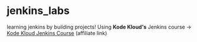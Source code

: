 # jenkins_labs
learning jenkins by building projects!
Using **Kode Kloud's** Jenkins course -> [Kode Kloud Jenkins Course](https://kodekloud.com?aff=Smig-Tech&amp;p=1222413) (affiliate link)
